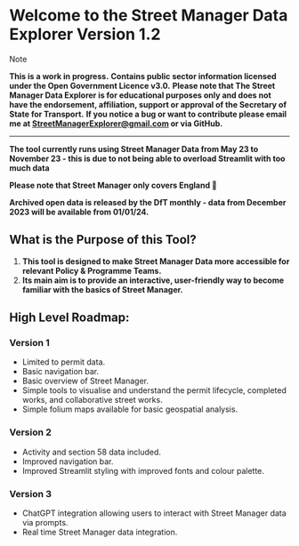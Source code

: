 # Welcome to the Street Manager Data Explorer Version 1.2

> [!Note]
> **This is a work in progress.**
> **Contains public sector information licensed under the Open Government Licence v3.0.**
> **Please note that The Street Manager Data Explorer is for educational purposes only and does not have the endorsement, affiliation, support or approval of the Secretary of State for Transport.**
> **If you notice a bug or want to contribute please email me at StreetManagerExplorer@gmail.com or via GitHub.**

---

**The tool currently runs using Street Manager Data from May 23 to November 23 - this is due to not being able to overload
Streamlit with too much data**

**Please note that Street Manager only covers England 🏴󠁧󠁢󠁥󠁮󠁧󠁿**

**Archived open data is released by the DfT monthly - data from December 2023 will be available from 01/01/24.**

## What is the Purpose of this Tool?

1. **This tool is designed to make Street Manager Data more accessible for relevant Policy & Programme Teams.** 
2. **Its main aim is to provide an interactive, user-friendly way to become familiar with the basics of Street Manager.**

## High Level Roadmap:

### Version 1
- Limited to permit data. 
- Basic navigation bar.
- Basic overview of Street Manager.
- Simple tools to visualise and understand the permit lifecycle, completed works, and collaborative street works. 
- Simple folium maps available for basic geospatial analysis. 

### Version 2
- Activity and section 58 data included. 
- Improved navigation bar. 
- Improved Streamlit styling with improved fonts and colour palette. 

### Version 3
- ChatGPT integration allowing users to interact with Street Manager data via prompts. 
- Real time Street Manager data integration.
